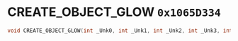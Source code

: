 # CREATE_OBJECT_GLOW `0x1065D334`

```cpp
void CREATE_OBJECT_GLOW(int _Unk0, int _Unk1, int _Unk2, int _Unk3, int _Unk4, int _Unk5);
```